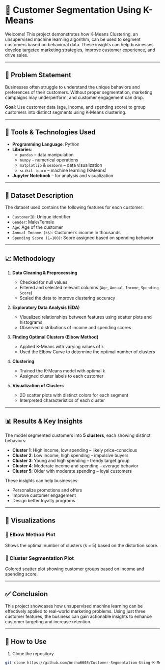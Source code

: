 # 🧠 Customer Segmentation Using K-Means

Welcome! This project demonstrates how K-Means Clustering, an unsupervised machine learning algorithm, can be used to segment customers based on behavioral data. These insights can help businesses develop targeted marketing strategies, improve customer experience, and drive sales.

---

## 📌 Problem Statement

Businesses often struggle to understand the unique behaviors and preferences of their customers. Without proper segmentation, marketing campaigns may underperform, and customer engagement can drop.

**Goal**: Use customer data (age, income, and spending score) to group customers into distinct segments using K-Means clustering.

---

## 🧰 Tools & Technologies Used

- **Programming Language**: Python
- **Libraries**: 
  - `pandas` – data manipulation
  - `numpy` – numerical operations
  - `matplotlib` & `seaborn` – data visualization
  - `scikit-learn` – machine learning (KMeans)
- **Jupyter Notebook** – for analysis and visualization

---

## 📁 Dataset Description

The dataset used contains the following features for each customer:

- `CustomerID`: Unique identifier
- `Gender`: Male/Female
- `Age`: Age of the customer
- `Annual Income (k$)`: Customer’s income in thousands
- `Spending Score (1–100)`: Score assigned based on spending behavior

---

## 📈 Methodology

1. **Data Cleaning & Preprocessing**
   - Checked for null values
   - Filtered and selected relevant columns (`Age`, `Annual Income`, `Spending Score`)
   - Scaled the data to improve clustering accuracy

2. **Exploratory Data Analysis (EDA)**
   - Visualized relationships between features using scatter plots and histograms
   - Observed distributions of income and spending scores

3. **Finding Optimal Clusters (Elbow Method)**
   - Applied K-Means with varying values of `k`
   - Used the Elbow Curve to determine the optimal number of clusters

4. **Clustering**
   - Trained the K-Means model with optimal `k`
   - Assigned cluster labels to each customer

5. **Visualization of Clusters**
   - 2D scatter plots with distinct colors for each segment
   - Interpreted characteristics of each cluster

---

## 📊 Results & Key Insights

The model segmented customers into **5 clusters**, each showing distinct behaviors:

- **Cluster 1**: High income, low spending – likely price-conscious
- **Cluster 2**: Low income, high spending – impulsive buyers
- **Cluster 3**: Young and high spending – trendy target group
- **Cluster 4**: Moderate income and spending – average behavior
- **Cluster 5**: Older with moderate spending – loyal customers

These insights can help businesses:

- Personalize promotions and offers
- Improve customer engagement
- Design better loyalty programs

---

## 📸 Visualizations

### 🔹 Elbow Method Plot
Shows the optimal number of clusters (k = 5) based on the distortion score.

### 🔹 Cluster Segmentation Plot
Colored scatter plot showing customer groups based on income and spending score.

---

## ✅ Conclusion

This project showcases how unsupervised machine learning can be effectively applied to real-world marketing problems. Using just three customer features, the business can gain actionable insights to enhance customer targeting and increase retention.

---

## 📎 How to Use

1. Clone the repository  
```bash
git clone https://github.com/Anshu6608/Customer-Segmentation-Using-K-Means.git
